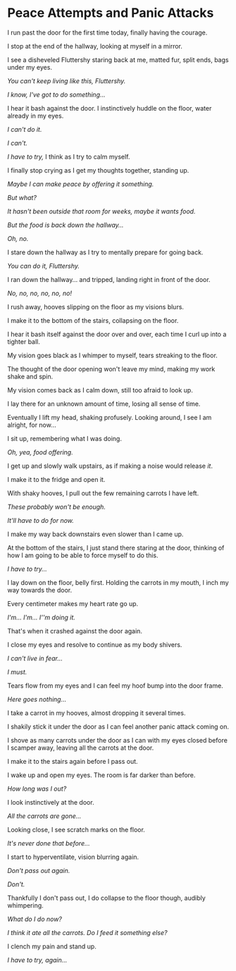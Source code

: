 # Peace Attempts and Panic Attacks

I run past the door for the first time today, finally having the courage.

I stop at the end of the hallway, looking at myself in a mirror.

I see a disheveled Fluttershy staring back at me, matted fur, split ends, bags under my eyes.

*You can't keep living like this, Fluttershy.*

*I know, I've got to do something…*

I hear it bash against the door. I instinctively huddle on the floor, water already in my eyes.

*I can't do it.*

*I can't.*

*I have to try,* I think as I try to calm myself.

I finally stop crying as I get my thoughts together, standing up.

*Maybe I can make peace by offering it something.*

*But what?*

*It hasn't been outside that room for weeks, maybe it wants food.*

*But the food is back down the hallway…*

*Oh, no.*

I stare down the hallway as I try to mentally prepare for going back.

*You can do it, Fluttershy.*

I ran down the hallway… and tripped, landing right in front of the door.

*No, no, no, no, no, no!*

I rush away, hooves slipping on the floor as my visions blurs.

I make it to the bottom of the stairs, collapsing on the floor.

I hear it bash itself against the door over and over, each time I curl up into a tighter ball.

My vision goes black as I whimper to myself, tears streaking to the floor.

The thought of the door opening won't leave my mind, making my work shake and spin.

My vision comes back as I calm down, still too afraid to look up.

I lay there for an unknown amount of time, losing all sense of time.

Eventually I lift my head, shaking profusely. Looking around, I see I am alright, for now…

I sit up, remembering what I was doing.

*Oh, yea, food offering.*

I get up and slowly walk upstairs, as if making a noise would release *it*.

I make it to the fridge and open it.

With shaky hooves, I pull out the few remaining carrots I have left.

*These probably won't be enough.*

*It'll have to do for now.*

I make my way back downstairs even slower than I came up.

At the bottom of the stairs, I just stand there staring at the door, thinking of how I am going to be able to force myself to do this.

*I have to try…*

I lay down on the floor, belly first. Holding the carrots in my mouth, I inch my way towards the door.

Every centimeter makes my heart rate go up.

*I'm… I'm… I''m doing it.*

That's when it crashed against the door again.

I close my eyes and resolve to continue as my body shivers.

*I can't live in fear…*

*I must.*

Tears flow from my eyes and I can feel my hoof bump into the door frame.

*Here goes nothing…*

I take a carrot in my hooves, almost dropping it several times.

I shakily stick it under the door as I can feel another panic attack coming on.

I shove as many carrots under the door as I can with my eyes closed before I scamper away, leaving all the carrots at the door.

I make it to the stairs again before I pass out.

I wake up and open my eyes. The room is far darker than before.

*How long was I out?*

I look instinctively at the door.

*All the carrots are gone…*

Looking close, I see scratch marks on the floor.

*It's never done that before…*

I start to hyperventilate, vision blurring again.

*Don't pass out again.*

*Don't.*

Thankfully I don't pass out, I do collapse to the floor though, audibly whimpering.

*What do I do now?*

*I think it ate all the carrots. Do I feed it something else?*

I clench my pain and stand up.

*I have to try, again…*

